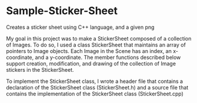 # Sample-Sticker-Sheet
Creates a sticker sheet using C++ language, and a given png 

My goal in this project was to make a StickerSheet composed of a collection of Images. To do so, I used a class StickerSheet that maintains an array of pointers to Image objects. Each Image in the Scene has an index, an x-coordinate, and a y-coordinate. The member functions described below support creation, modification, and drawing of the collection of Image stickers in the StickerSheet. 

To implement the StickerSheet class, I wrote a header file that contains a declaration of the StickerSheet class (StickerSheet.h) and a source file that contains the implementation of the StickerSheet class (StickerSheet.cpp)
